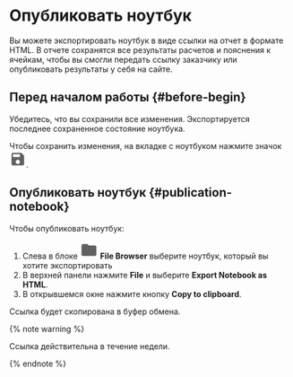 # Опубликовать ноутбук

Вы можете экспортировать ноутбук в виде ссылки на отчет в формате HTML. В отчете сохранятся все результаты расчетов и пояснения к ячейкам, чтобы вы смогли передать ссылку заказчику или опубликовать результаты у себя на сайте.

## Перед началом работы {#before-begin}

Убедитесь, что вы сохранили все изменения. Экспортируется последнее сохраненное состояние ноутбука.

Чтобы сохранить изменения, на вкладке с ноутбуком нажмите значок ![save](../../../_assets/datasphere/jupyterlab/save.svg).

## Опубликовать ноутбук {#publication-notebook}

Чтобы опубликовать ноутбук:

1. Слева в блоке ![folder](../../../_assets/datasphere/jupyterlab/folder.svg) **File Browser** выберите ноутбук, который вы хотите экспортировать
1. В верхней панели нажмите **File** и выберите **Export Notebook as HTML**.
1. В открывшемся окне нажмите кнопку **Copy to clipboard**.

Ссылка будет скопирована в буфер обмена.

{% note warning %}

Ссылка действительна в течение недели.

{% endnote %}
